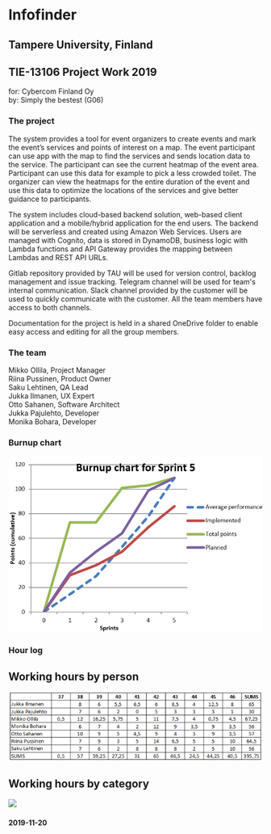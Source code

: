 # Infofinder
## Tampere University, Finland 
## TIE-13106 Project Work 2019
for: Cybercom Finland Oy  
by: Simply the bestest (G06)

### The project
The system provides a tool for event organizers to create events and mark the event’s services and points of interest on a map. 
The event participant can use app with the map to find the services and sends location data to the service. The participant can 
see the current heatmap of the event area. Participant can use this data for example to pick a less crowded toilet. The organizer 
can view the heatmaps for the entire duration of the event and use this data to optimize the locations of the services and give 
better guidance to participants.  

The system includes cloud-based backend solution, web-based client application and a mobile/hybrid application for the end users.
The backend will be serverless and created using Amazon Web Services. Users are managed with Cognito, data is stored in DynamoDB,
business logic with Lambda functions and API Gateway provides the mapping between Lambdas and REST API URLs.

Gitlab repository provided by TAU will be used for version control, backlog management and issue tracking. Telegram channel 
will be used for team's internal communication. Slack channel provided by the customer will be used to quickly communicate with 
the customer. All the team members have access to both channels.  

Documentation for the project is held in a shared OneDrive folder to enable easy access and editing for all the group members. 

### The team
Mikko Ollila, Project Manager  
Riina Pussinen, Product Owner  
Saku Lehtinen, QA Lead  
Jukka Ilmanen, UX Expert  
Otto Sahanen, Software Architect  
Jukka Pajulehto, Developer  
Monika Bohara, Developer  

### Burnup chart
<img src='https://raw.githubusercontent.com/wldchld/infofinder/master/images/burnup.png'/>

### Hour log

## Working hours by person
<img src='https://raw.githubusercontent.com/wldchld/infofinder/master/images/hours_by_person.png'/>

## Working hours by category
<img src='https://raw.githubusercontent.com/wldchld/infofinder/master/images/hours_by_category.png'/>

#### 2019-11-20